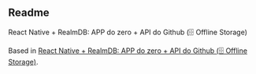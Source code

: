 ## Readme

React Native + RealmDB: APP do zero + API do Github (🗄️ Offline Storage)

Based in [React Native + RealmDB: APP do zero + API do Github (🗄️ Offline Storage)](https://www.youtube.com/watch?v=y5Hv7pMA1uo).
